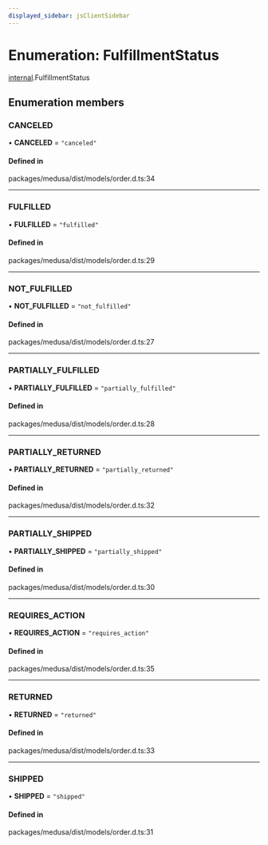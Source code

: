 ```yaml
---
displayed_sidebar: jsClientSidebar
---
```


# Enumeration: FulfillmentStatus

[internal](../modules/internal.md).FulfillmentStatus

## Enumeration members

### CANCELED

• **CANCELED** = `"canceled"`

#### Defined in

packages/medusa/dist/models/order.d.ts:34

___

### FULFILLED

• **FULFILLED** = `"fulfilled"`

#### Defined in

packages/medusa/dist/models/order.d.ts:29

___

### NOT\_FULFILLED

• **NOT\_FULFILLED** = `"not_fulfilled"`

#### Defined in

packages/medusa/dist/models/order.d.ts:27

___

### PARTIALLY\_FULFILLED

• **PARTIALLY\_FULFILLED** = `"partially_fulfilled"`

#### Defined in

packages/medusa/dist/models/order.d.ts:28

___

### PARTIALLY\_RETURNED

• **PARTIALLY\_RETURNED** = `"partially_returned"`

#### Defined in

packages/medusa/dist/models/order.d.ts:32

___

### PARTIALLY\_SHIPPED

• **PARTIALLY\_SHIPPED** = `"partially_shipped"`

#### Defined in

packages/medusa/dist/models/order.d.ts:30

___

### REQUIRES\_ACTION

• **REQUIRES\_ACTION** = `"requires_action"`

#### Defined in

packages/medusa/dist/models/order.d.ts:35

___

### RETURNED

• **RETURNED** = `"returned"`

#### Defined in

packages/medusa/dist/models/order.d.ts:33

___

### SHIPPED

• **SHIPPED** = `"shipped"`

#### Defined in

packages/medusa/dist/models/order.d.ts:31
